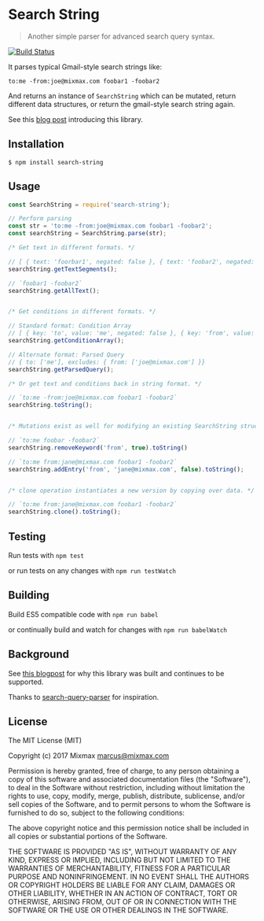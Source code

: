 # Search String

> Another simple parser for advanced search query syntax.

[![Build Status](https://travis-ci.org/mixmaxhq/search-string.svg?branch=master)](https://travis-ci.org/mixmaxhq/search-string)

It parses typical Gmail-style search strings like:

```
to:me -from:joe@mixmax.com foobar1 -foobar2
```

And returns an instance of `SearchString` which can be mutated, return different data structures, or return the gmail-style search string again.

See this [blog post](https://mixmax.com/blog/search-string-advanced-search-parser) introducing this library.


## Installation

```shell
$ npm install search-string
```

## Usage

```javascript
const SearchString = require('search-string');

// Perform parsing
const str = 'to:me -from:joe@mixmax.com foobar1 -foobar2';
const searchString = SearchString.parse(str);

/* Get text in different formats. */

// [ { text: 'foorbar1', negated: false }, { text: 'foobar2', negated: true } ]
searchString.getTextSegments();

// `foobar1 -foobar2`
searchString.getAllText();


/* Get conditions in different formats. */

// Standard format: Condition Array
// [ { key: 'to', value: 'me', negated: false }, { key: 'from', value: 'joe@mixmax.com', negated: true } ]
searchString.getConditionArray(); 

// Alternate format: Parsed Query
// { to: ['me'], excludes: { from: ['joe@mixmax.com'] }}
searchString.getParsedQuery(); 

/* Or get text and conditions back in string format. */

// `to:me -from:joe@mixmax.com foobar1 -foobar2`
searchString.toString();


/* Mutations exist as well for modifying an existing SearchString structure. */

// `to:me foobar -foobar2`
searchString.removeKeyword('from', true).toString()

// `to:me from:jane@mixmax.com foobar1 -foobar2`
searchString.addEntry('from', 'jane@mixmax.com', false).toString();


/* clone operation instantiates a new version by copying over data. */

// `to:me from:jane@mixmax.com foobar1 -foobar2`
searchString.clone().toString();


```

## Testing

Run tests with `npm test`

or run tests on any changes with `npm run testWatch`

## Building

Build ES5 compatible code with `npm run babel`

or continually build and watch for changes with `npm run babelWatch`

## Background

See [this blogpost](https://mixmax.com/blog/search-string-advanced-search-parser) for why this library was built and continues to be supported.

Thanks to [search-query-parser](https://github.com/nepsilon/search-query-parser) for inspiration.

## License

The MIT License (MIT)

Copyright (c) 2017 Mixmax <marcus@mixmax.com>

Permission is hereby granted, free of charge, to any person obtaining a copy
of this software and associated documentation files (the "Software"), to deal
in the Software without restriction, including without limitation the rights
to use, copy, modify, merge, publish, distribute, sublicense, and/or sell
copies of the Software, and to permit persons to whom the Software is
furnished to do so, subject to the following conditions:

The above copyright notice and this permission notice shall be included in all
copies or substantial portions of the Software.

THE SOFTWARE IS PROVIDED "AS IS", WITHOUT WARRANTY OF ANY KIND, EXPRESS OR
IMPLIED, INCLUDING BUT NOT LIMITED TO THE WARRANTIES OF MERCHANTABILITY,
FITNESS FOR A PARTICULAR PURPOSE AND NONINFRINGEMENT. IN NO EVENT SHALL THE
AUTHORS OR COPYRIGHT HOLDERS BE LIABLE FOR ANY CLAIM, DAMAGES OR OTHER
LIABILITY, WHETHER IN AN ACTION OF CONTRACT, TORT OR OTHERWISE, ARISING FROM,
OUT OF OR IN CONNECTION WITH THE SOFTWARE OR THE USE OR OTHER DEALINGS IN THE
SOFTWARE.
